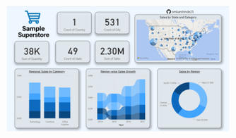 <img src="https://github.com/omkarshinde25/demo/blob/main/photos/Sample%20Superstore%20Dashboard.png" width="800"> <br>
